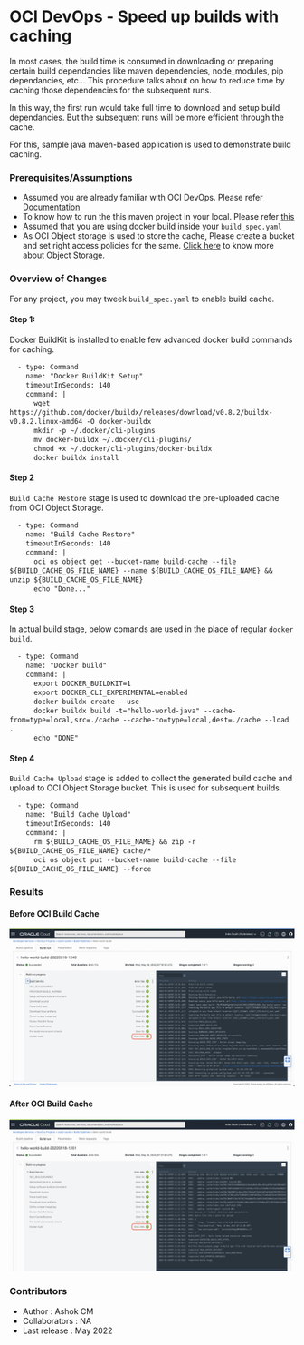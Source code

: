 # OCI DevOps - Speed up builds with caching

In most cases, the build time is consumed in downloading or preparing certain build dependancies like maven dependencies, node_modules, pip dependancies, etc... This procedure talks about on how to reduce time by caching those dependencies for the subsequent runs. 

In this way, the first run would take full time to download and setup build dependancies. But the subsequent runs will be more efficient through the cache.

For this, sample java maven-based application is used to demonstrate build caching.

### Prerequisites/Assumptions
* Assumed you are already familiar with OCI DevOps. Please refer [Documentation](https://www.oracle.com/devops/devops-service/)
* To know how to run the this maven project in your local. Please refer [this](./SETUP-PROJECT.md)
* Assumed that you are using docker build inside your `build_spec.yaml`
* As OCI Object storage is used to store the cache, Please create a bucket and set right access policies for the same. [Click here](https://docs.oracle.com/en-us/iaas/Content/Object/Concepts/objectstorageoverview.htm) to know more about Object Storage.

### Overview of Changes
For any project, you may tweek `build_spec.yaml` to enable build cache.

#### Step 1:
Docker BuildKit is installed to enable few advanced docker build commands for caching.
```
  - type: Command
    name: "Docker BuildKit Setup"
    timeoutInSeconds: 140
    command: |
      wget https://github.com/docker/buildx/releases/download/v0.8.2/buildx-v0.8.2.linux-amd64 -O docker-buildx
      mkdir -p ~/.docker/cli-plugins
      mv docker-buildx ~/.docker/cli-plugins/
      chmod +x ~/.docker/cli-plugins/docker-buildx
      docker buildx install
```
#### Step 2
`Build Cache Restore` stage is used to download the pre-uploaded cache from OCI Object Storage.

```
  - type: Command
    name: "Build Cache Restore"
    timeoutInSeconds: 140
    command: |
      oci os object get --bucket-name build-cache --file ${BUILD_CACHE_OS_FILE_NAME} --name ${BUILD_CACHE_OS_FILE_NAME} && unzip ${BUILD_CACHE_OS_FILE_NAME}
      echo "Done..."
```

#### Step 3
In actual build stage, below comands are used in the place of regular `docker build`.
```
  - type: Command
    name: "Docker build"
    command: |
      export DOCKER_BUILDKIT=1
      export DOCKER_CLI_EXPERIMENTAL=enabled
      docker buildx create --use
      docker buildx build -t="hello-world-java" --cache-from=type=local,src=./cache --cache-to=type=local,dest=./cache --load .
      echo "DONE"
```

#### Step 4
`Build Cache Upload` stage is added to collect the generated build cache and upload to OCI Object Storage bucket. This is used for subsequent builds.

```
  - type: Command
    name: "Build Cache Upload"
    timeoutInSeconds: 140
    command: |
      rm ${BUILD_CACHE_OS_FILE_NAME} && zip -r ${BUILD_CACHE_OS_FILE_NAME} cache/*
      oci os object put --bucket-name build-cache --file ${BUILD_CACHE_OS_FILE_NAME} --force
```

### Results

#### Before OCI Build Cache
![6m 33s](images/BeforeOCIBuildCache.png "Before Caching")

#### After OCI Build Cache
![0m 49s](images/AfterOCIBuildCache.png "After Caching")

### Contributors 

- Author : Ashok CM
- Collaborators : NA
- Last release : May 2022

